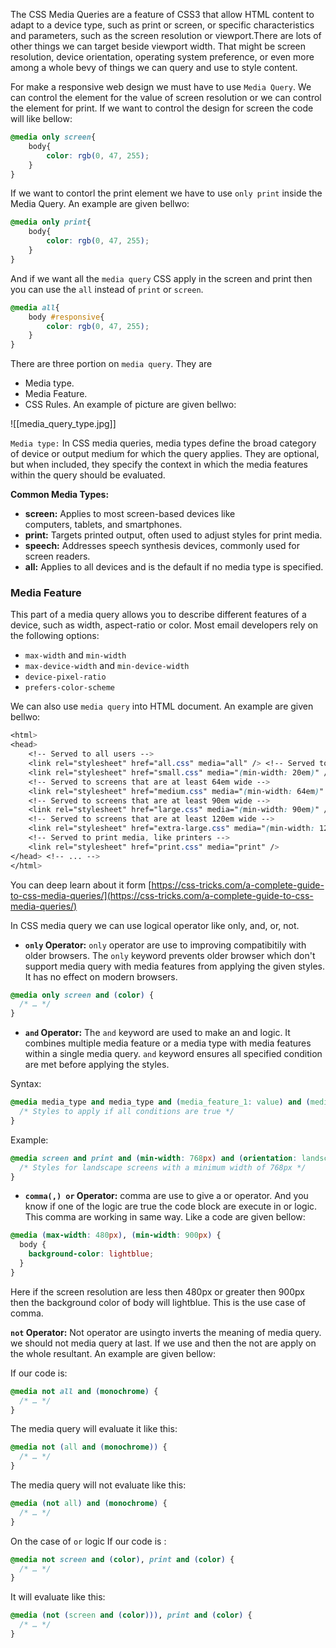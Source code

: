 The CSS Media Queries are a feature of CSS3 that allow HTML content to adapt to a device type, such as print or screen, or specific characteristics and parameters, such as the screen resolution or viewport.There are lots of other things we can target beside viewport width. That might be screen resolution, device orientation, operating system preference, or even more among a whole bevy of things we can query and use to style content.

For make a responsive web design we must have to use `Media Query`. We can control the element for the value of screen resolution or we can control the element for print. If we want to control the design for screen the code will like bellow:

```css
@media only screen{
    body{
        color: rgb(0, 47, 255);
    }
}
```

If we want to contorl the print element we have to use `only print` inside the Media Query. An example are given bellwo:

```css
@media only print{
    body{
        color: rgb(0, 47, 255);
    }
}
```

And if we want all the `media query` CSS apply in the screen and print then you can use the `all` instead of `print` or `screen`.

```css
@media all{
    body #responsive{
        color: rgb(0, 47, 255);
    }
}
```

There are three portion on `media query`. They are
- Media type.
- Media Feature.
- CSS Rules.
An example of picture are given bellwo:

![[media_query_type.jpg]]

`Media type:` In CSS media queries, media types define the broad category of device or output medium for which the query applies. They are optional, but when included, they specify the context in which the media features within the query should be evaluated.


**Common Media Types:**

- **screen:** Applies to most screen-based devices like computers, tablets, and smartphones.
- **print:** Targets printed output, often used to adjust styles for print media.
- **speech:** Addresses speech synthesis devices, commonly used for screen readers.
- **all:** Applies to all devices and is the default if no media type is specified.
### Media Feature
This part of a media query allows you to describe different features of a device, such as width, aspect-ratio or color. Most email developers rely on the following options:

- `max-width` and `min-width`
- `max-device-width` and `min-device-width`
- `device-pixel-ratio`
- `prefers-color-scheme`



We can also use `media query` into HTML document. An example are given bellwo:

```css
<html>
<head>
    <!-- Served to all users -->
    <link rel="stylesheet" href="all.css" media="all" /> <!-- Served to screens that are at least 20em wide -->
    <link rel="stylesheet" href="small.css" media="(min-width: 20em)" />
    <!-- Served to screens that are at least 64em wide -->
    <link rel="stylesheet" href="medium.css" media="(min-width: 64em)" />
    <!-- Served to screens that are at least 90em wide -->
    <link rel="stylesheet" href="large.css" media="(min-width: 90em)" />
    <!-- Served to screens that are at least 120em wide -->
    <link rel="stylesheet" href="extra-large.css" media="(min-width: 120em)" />
    <!-- Served to print media, like printers -->
    <link rel="stylesheet" href="print.css" media="print" />
</head> <!-- ... -->
</html>

```

You can deep learn about it form [https://css-tricks.com/a-complete-guide-to-css-media-queries/](https://css-tricks.com/a-complete-guide-to-css-media-queries/)

In CSS media query we can use logical operator like only, and, or, not. 

- **`only` Operator:** `only` operator are use to improving compatibitily with older browsers. The `only` keyword prevents older browser which don't support  media query with media features from applying the given styles. It has no effect on modern browsers.

```css
@media only screen and (color) {
  /* … */
}
```


- **`and` Operator:** The `and` keyword are used to make an and logic. It combines multiple media feature or a media type with media features within a single media query. `and` keyword ensures all specified condition are met before applying the styles.

Syntax:

```css
@media media_type and media_type and (media_feature_1: value) and (media_feature_2: value) {
  /* Styles to apply if all conditions are true */
}

```

Example:

```css
@media screen and print and (min-width: 768px) and (orientation: landscape) {
  /* Styles for landscape screens with a minimum width of 768px */
}
```

- **`comma(,) or` Operator:** comma are use to give a or operator. And you know if one of the logic are true the code block are execute in or logic. This comma are working in same way. Like a code are given bellow:
```css
@media (max-width: 480px), (min-width: 900px) {
  body {
    background-color: lightblue;
  }
}
```

Here if the screen resolution are less then 480px or greater then 900px then the background color of body will lightblue. This is the use case of comma.

**`not` Operator:** Not operator are usingto inverts the meaning of media query. we should not media query at last. If we use and then the not are apply on the whole resultant. An example are given bellow:

If our code is:
```css
@media not all and (monochrome) {
  /* … */
}

```

The media query will evaluate it like this:
```css
@media not (all and (monochrome)) {
  /* … */
}

```

The media query will not evaluate like this:

```css
@media (not all) and (monochrome) {
  /* … */
}

```

On the case of `or` logic 
If our code is :

```css
@media not screen and (color), print and (color) {
  /* … */
}

```

It will evaluate like this:

```css
@media (not (screen and (color))), print and (color) {
  /* … */
}

```